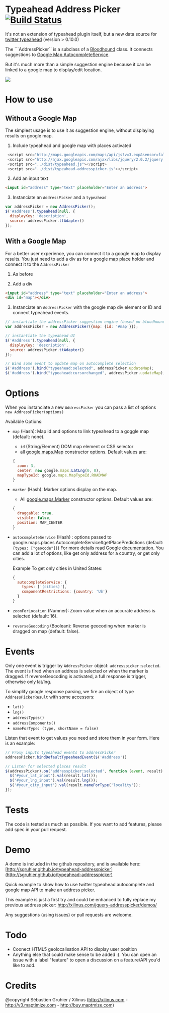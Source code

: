 # Typeahead Address Picker [![Build Status](https://api.travis-ci.org/sgruhier/typeahead-addresspicker.png)](http://travis-ci.org/sgruhier/typeahead-addresspicker)

It's not an extension of typeahead plugin itself, but a new data source for [twitter typeahead](http://twitter.github.io/typeahead.js/) (version > 0.10.0)

The ```AddressPicker`` is a subclass of a [Bloodhound](https://github.com/twitter/typeahead.js/blob/master/doc/bloodhound.md) class. It connects suggestions to [Google Map AutocompleteService](https://developers.google.com/maps/documentation/javascript/reference#AutocompleteService).

But it's much more than a simple suggestion engine because it can be linked to a google map to display/edit location.

<img src="https://raw.github.com/sgruhier/typeahead-addresspicker/master/screenshot.png"/>

# How to use

## Without a Google Map

The simplest usage is to use it as suggestion engine, without displaying results on google map.

1) Include typeahead and google map with places activated

```js
 <script src="http://maps.googleapis.com/maps/api/js?v=3.exp&sensor=false&libraries=places"></script>
 <script src="http://ajax.googleapis.com/ajax/libs/jquery/2.0.2/jquery.min.js"></script>
 <script src="../dist/typeahead.js"></script>
 <script src="../dist/typeahead-addresspicker.js"></script>
```

2) Add an input text

```html
<input id="address" type="text" placeholder="Enter an address">
```

3) Instanciate an ```AddressPicker``` and a ```typeahead```

```js
var addressPicker = new AddressPicker();
$('#address').typeahead(null, {
  displayKey: 'description',
  source: addressPicker.ttAdapter()
});
```

## With a Google Map

For a better user experience, you can connect it to a google map to display results. 
You just need to add a  div as for a google map place holder and connect it to the ```AddressPicker```

1) As before

2) Add a div

```html
<input id="address" type="text" placeholder="Enter an address">
<div id="map"></div>
```

3) Instanciate an ```AddressPicker``` with the google map div element or ID and connect typeahead events.

```js
// instantiate the addressPicker suggestion engine (based on bloodhound)
var addressPicker = new AddressPicker({map: {id: '#map'}});

// instantiate the typeahead UI
$('#address').typeahead(null, {
  displayKey: 'description',
  source: addressPicker.ttAdapter()
});

// Bind some event to update map on autocomplete selection
$('#address').bind("typeahead:selected", addressPicker.updateMap);
$('#address').bind("typeahead:cursorchanged", addressPicker.updateMap);
```


# Options

When you instanciate a new ```AddressPicker``` you can pass a list of options ```new AddressPicker(options)```

Available Options:

* ```map``` (Hash): Map id and options to link typeahead to a goggle map (default: none).

    * ```id``` (String/Element) DOM map element or CSS selector
    * all [google.maps.Map](https://developers.google.com/maps/documentation/javascript/reference?csw=1#MapOptions) constructor options. Default values are:
    ```js 
    {
      zoom: 3,
      center: new google.maps.LatLng(0, 0),
      mapTypeId: google.maps.MapTypeId.ROADMAP
    }
    ```

* ```marker``` (Hash): Marker options display on the map.

    * All [google.maps.Marker](https://developers.google.com/maps/documentation/javascript/reference?csw=1#MarkerOptions) constructor options.
    Default values are:
    ```js 
    {
      draggable: true,
      visible: false,
      position: MAP_CENTER
    }
    ```
* ```autocompleteService``` (Hash) : options passed to google.maps.places.AutocompleteService#getPlacePredictions (default: ```{types: ["geocode"]}```)
For more details read Google [documentation](https://developers.google.com/maps/documentation/javascript/reference#AutocompletionRequest). You can add a lot of options, like get only address for a country, or get only cities.

    Example To get only cities in United States: 
    ```js 
    {
      autocompleteService: {
        types: ['(cities)'], 
        componentRestrictions: {country: 'US'}
      }
    }
    ```

* ```zoomForLocation``` (Numner): Zoom value when an accurate address is selected (default: 16).
* ```reverseGeocoding``` (Boolean): Reverse geocoding when marker is dragged on map (default: false).

# Events

Only one event is trigger by ```AddressPicker``` object: ```addresspicker:selected```.
The event is fired when an address is selected or when the marker is dragged. If reverseGeocoding is activated, a full response is trigger, otherwise only lat/lng.

To simplify google response parsing, we fire an object of type ```AddressPickerResult``` with some accessors:
* ```lat()```
* ```lng()```
* ```addressTypes()```
* ```addressComponents()```
* ```nameForType: (type, shortName = false)```

Listen that event to get values you need and store them in your form.
Here is an example:

```js
// Proxy inputs typeahead events to addressPicker
addressPicker.bindDefaultTypeaheadEvent($('#address'))

// Listen for selected places result
$(addressPicker).on('addresspicker:selected', function (event, result) {
  $('#your_lat_input').val(result.lat());
  $('#your_lng_input').val(result.lng());
  $('#your_city_input').val(result.nameForType('locality'));
});

``` 

# Tests

The code is tested as much as possible. If you want to add features, please add spec in your pull request.

# Demo

A demo is included in the github repository, and is available here: [http://sgruhier.github.io/typeahead-addresspicker](http://sgruhier.github.io/typeahead-addresspicker)

Quick example to show how to use twitter typeahead autocomplete and google map API to make an address picker.

This example is just a first try and could be enhanced to fully replace my previous address picker: http://xilinus.com/jquery-addresspicker/demos/

Any suggestions (using issues) or pull requests are welcome.


# Todo

* Coonect HTML5 geolocalisation API to display user position
* Anything else that could make sense to be added :). You can open an issue with a label "feature" to open a discussion on a feature/API you'd like to add.

# Credits

@copyright Sébastien Gruhier / Xilinus (http://xilinus.com - http://v3.maptimize.com - http://buy.maptmize.com)
